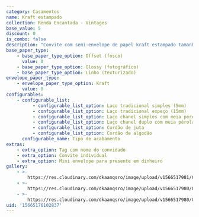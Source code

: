 ```yaml
---
category: Casamentos
name: Kraft estampado
collection: Renda Encantada - Vintages
base_value: 5
discount: 0
is_combo: false
description: "Convite com semi-envelope de papel kraft estampado tamanho 13cm x 18cm. Interior confeccionado em papel 180g e exterior em papel kraft 120g.\r\n\n\r\n\nVersão da foto: Interior em papel offset e exterior em papel kraft. Acabamento com laço chanel simples"
base_paper_type:
    - base_paper_type_option: Offset (fosco)
      value: 0
    - base_paper_type_option: Glossy (fotográfico)
    - base_paper_type_option: Linho (texturizado)
envelope_paper_type:
    - envelope_paper_type_option: Kraft
      value: 0
configurables:
    - configurable_list:
          - configurable_list_option: Laço tradicional simples (5mm)
          - configurable_list_option: Laço tradicional expeço (15mm)
          - configurable_list_option: Laço chanel simples com meia pérola
          - configurable_list_option: Laço chanel duplo com meia pérola
          - configurable_list_option: Cordão de juta
          - configurable_list_option: Cordão de algodão
      configurable_name: Tipo de acabamento
extras:
    - extra_option: Tag com nome do convidado
    - extra_option: Convite individual
    - extra_option: Mini envelope para presente em dinheiro
gallery:
    - >-
        https://res.cloudinary.com/dkaanqsro/image/upload/v1566517981/Casamentos/Modelo_kraft_estampado_1_rgmsrg.jpg
    - >-
        https://res.cloudinary.com/dkaanqsro/image/upload/v1566517980/Casamentos/Modelo_kraft_estampado_3_mze6ul.jpg
    - >-
        https://res.cloudinary.com/dkaanqsro/image/upload/v1566517980/Casamentos/Modelo_kraft_estampado_2_efqir1.jpg
uid: '15665176102837'
---
```

